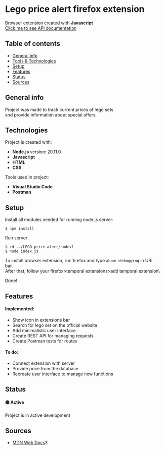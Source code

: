 # Lego price alert firefox extension
Browser extension created with __Javascript__\
[Click me to see API documentation](https://documenter.getpostman.com/view/32605188/2sA2r3amLE)

## Table of contents
* [General info](#general-info)
* [Tools & Technologies](#technologies)
* [Setup](#setup)
* [Features](#features)
* [Status](#status)
* [Sources](#sources)

## General info
Project was made to track current prices of lego sets\
and provide information about special offers.

## Technologies
Project is created with:
* __Node.js__ version: 20.11.0
* __Javascript__
* __HTML__
* __CSS__

Tools used in project:
* __Visual Studio Code__
* __Postman__

## Setup
Install all modules needed for running node.js server:
```
$ npm install
```

Run server:
```
$ cd ../LEGO-price-alert/nodev1
$ node index.js
```

To install browser extension, run firefox and type ```about:debugging``` in URL bar.\
After that, follow your firefox>temporal extensions>add temporal extension\

Done!

## Features
#### Implemented:
* Show icon in extensions bar
* Search for lego set on the official website
* Add minimalistic user interface
* Create REST API for managing requests
* Create Postman tests for routes
#### To do:
* Connect extension with server
* Provide price from the database
* Recreate user interface to manage new functions

## Status
#### 🟢 Active
Project is in active development

## Sources
* [MDN Web Docs](https://developer.mozilla.org/en-US/)3
